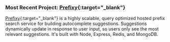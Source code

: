 
### Most Recent Project: [Prefixy](https://github.com/prefixy/prefixy){:target="_blank"}

[Prefixy](https://github.com/prefixy/prefixy){:target="_blank"} is a highly scalable, query optimized hosted prefix search service for building autocomplete suggestions. Suggestions dynamically update in response to user input, so users only see the most relevant suggestions. It's built with Node, Express, Redis, and MongoDB.
